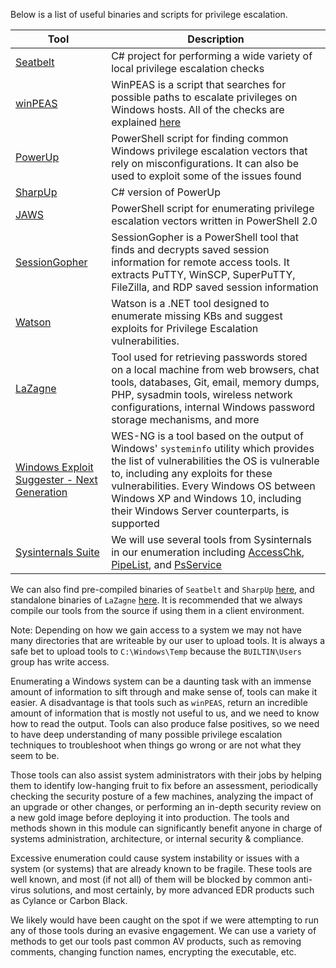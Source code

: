 Below is a list of useful binaries and scripts for privilege escalation.

|Tool|Description|
|---|---|
|[Seatbelt](https://github.com/GhostPack/Seatbelt)|C# project for performing a wide variety of local privilege escalation checks|
|[winPEAS](https://github.com/carlospolop/privilege-escalation-awesome-scripts-suite/tree/master/winPEAS)|WinPEAS is a script that searches for possible paths to escalate privileges on Windows hosts. All of the checks are explained [here](https://book.hacktricks.xyz/windows/checklist-windows-privilege-escalation)|
|[PowerUp](https://raw.githubusercontent.com/PowerShellMafia/PowerSploit/master/Privesc/PowerUp.ps1)|PowerShell script for finding common Windows privilege escalation vectors that rely on misconfigurations. It can also be used to exploit some of the issues found|
|[SharpUp](https://github.com/GhostPack/SharpUp)|C# version of PowerUp|
|[JAWS](https://github.com/411Hall/JAWS)|PowerShell script for enumerating privilege escalation vectors written in PowerShell 2.0|
|[SessionGopher](https://github.com/Arvanaghi/SessionGopher)|SessionGopher is a PowerShell tool that finds and decrypts saved session information for remote access tools. It extracts PuTTY, WinSCP, SuperPuTTY, FileZilla, and RDP saved session information|
|[Watson](https://github.com/rasta-mouse/Watson)|Watson is a .NET tool designed to enumerate missing KBs and suggest exploits for Privilege Escalation vulnerabilities.|
|[LaZagne](https://github.com/AlessandroZ/LaZagne)|Tool used for retrieving passwords stored on a local machine from web browsers, chat tools, databases, Git, email, memory dumps, PHP, sysadmin tools, wireless network configurations, internal Windows password storage mechanisms, and more|
|[Windows Exploit Suggester - Next Generation](https://github.com/bitsadmin/wesng)|WES-NG is a tool based on the output of Windows' `systeminfo` utility which provides the list of vulnerabilities the OS is vulnerable to, including any exploits for these vulnerabilities. Every Windows OS between Windows XP and Windows 10, including their Windows Server counterparts, is supported|
|[Sysinternals Suite](https://docs.microsoft.com/en-us/sysinternals/downloads/sysinternals-suite)|We will use several tools from Sysinternals in our enumeration including [AccessChk](https://docs.microsoft.com/en-us/sysinternals/downloads/accesschk), [PipeList](https://docs.microsoft.com/en-us/sysinternals/downloads/pipelist), and [PsService](https://docs.microsoft.com/en-us/sysinternals/downloads/psservice)|

We can also find pre-compiled binaries of `Seatbelt` and `SharpUp` [here](https://github.com/r3motecontrol/Ghostpack-CompiledBinaries), and standalone binaries of `LaZagne` [here](https://github.com/AlessandroZ/LaZagne/releases/). It is recommended that we always compile our tools from the source if using them in a client environment.

Note: Depending on how we gain access to a system we may not have many directories that are writeable by our user to upload tools. It is always a safe bet to upload tools to `C:\Windows\Temp` because the `BUILTIN\Users` group has write access.

Enumerating a Windows system can be a daunting task with an immense amount of information to sift through and make sense of, tools can make it easier. A disadvantage is that tools such as `winPEAS`, return an incredible amount of information that is mostly not useful to us, and we need to know how to read the output. Tools can also produce false positives, so we need to have deep understanding of many possible privilege escalation techniques to troubleshoot when things go wrong or are not what they seem to be.

Those tools can also assist system administrators with their jobs by helping them to identify low-hanging fruit to fix before an assessment, periodically checking the security posture of a few machines, analyzing the impact of an upgrade or other changes, or performing an in-depth security review on a new gold image before deploying it into production. The tools and methods shown in this module can significantly benefit anyone in charge of systems administration, architecture, or internal security & compliance.

Excessive enumeration could cause system instability or issues with a system (or systems) that are already known to be fragile. These tools are well known, and most (if not all) of them will be blocked by common anti-virus solutions, and most certainly, by more advanced EDR products such as Cylance or Carbon Black.

We likely would have been caught on the spot if we were attempting to run any of those tools during an evasive engagement. We can use a variety of methods to get our tools past common AV products, such as removing comments, changing function names, encrypting the executable, etc.